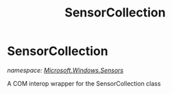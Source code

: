 ﻿---
title: SensorCollection
---

# SensorCollection
_namespace: [Microsoft.Windows.Sensors](N-Microsoft.Windows.Sensors.html)_

A COM interop wrapper for the SensorCollection class




